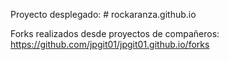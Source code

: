 Proyecto desplegado: # rockaranza.github.io

Forks realizados desde proyectos de compañeros:
https://github.com/jpgit01/jpgit01.github.io/forks

